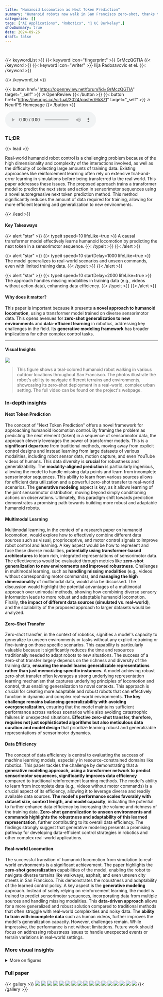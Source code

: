 ```yaml
---
title: "Humanoid Locomotion as Next Token Prediction"
summary: "Humanoid robots now walk in San Francisco zero-shot, thanks to a novel 'next token prediction' approach trained on diverse sensorimotor data, enabling real-world generalization and data efficiency."
categories: []
tags: ["AI Applications", "Robotics", "🏢 UC Berkeley",]
showSummary: true
date: 2024-09-26
draft: false
---
```


<br>

{{< keywordList >}}
{{< keyword icon="fingerprint" >}} GrMczQGTlA {{< /keyword >}}
{{< keyword icon="writer" >}} Ilija Radosavovic et el. {{< /keyword >}}
 
{{< /keywordList >}}

{{< button href="https://openreview.net/forum?id=GrMczQGTlA" target="_self" >}}
↗ OpenReview
{{< /button >}}
{{< button href="https://neurips.cc/virtual/2024/poster/95871" target="_self" >}}
↗ NeurIPS Homepage
{{< /button >}}


<audio controls>
    <source src="https://ai-paper-reviewer.com/GrMczQGTlA/podcast.wav" type="audio/wav">
    Your browser does not support the audio element.
</audio>


### TL;DR


{{< lead >}}

Real-world humanoid robot control is a challenging problem because of the high dimensionality and complexity of the interactions involved, as well as the difficulty of collecting large amounts of training data. Existing approaches like reinforcement learning often rely on extensive trial-and-error learning in simulations before being transferred to the real world. This paper addresses these issues.  The proposed approach trains a transformer model to predict the next state and action in sensorimotor sequences using a novel autoregressive next token prediction method. This method significantly reduces the amount of data required for training, allowing for more efficient learning and generalization to new environments.

{{< /lead >}}


#### Key Takeaways

{{< alert "star" >}}
{{< typeit speed=10 lifeLike=true >}} A causal transformer model effectively learns humanoid locomotion by predicting the next token in a sensorimotor sequence. {{< /typeit >}}
{{< /alert >}}

{{< alert "star" >}}
{{< typeit speed=10 startDelay=1000 lifeLike=true >}} The model generalizes to real-world scenarios and unseen commands, even with limited training data. {{< /typeit >}}
{{< /alert >}}

{{< alert "star" >}}
{{< typeit speed=10 startDelay=2000 lifeLike=true >}} The approach handles missing modalities in training data (e.g., videos without action data), enhancing data efficiency. {{< /typeit >}}
{{< /alert >}}

#### Why does it matter?
This paper is important because it presents **a novel approach to humanoid locomotion**, using a transformer model trained on diverse sensorimotor data. This opens avenues for **zero-shot generalization to new environments** and **data-efficient learning** in robotics, addressing key challenges in the field.  Its **generative modeling framework** has broader implications for other complex control tasks.

------
#### Visual Insights



![](https://ai-paper-reviewer.com/GrMczQGTlA/figures_1_1.jpg)

> This figure shows a teal-colored humanoid robot walking in various outdoor locations throughout San Francisco.  The photos illustrate the robot's ability to navigate different terrains and environments, showcasing its zero-shot deployment in a real-world, complex urban setting.  The full video can be found on the project's webpage.







### In-depth insights


#### Next Token Prediction
The concept of "Next Token Prediction" offers a novel framework for approaching humanoid locomotion control.  By framing the problem as predicting the next element (token) in a sequence of sensorimotor data, the approach cleverly leverages the power of transformer models. This is a **significant departure** from traditional methods, moving away from explicit control designs and instead learning from large datasets of various modalities, including robot sensor data, motion capture, and even YouTube videos of humans.  This data diversity is **crucial** for robustness and generalizability.  The **modality-aligned prediction** is particularly ingenious, allowing the model to handle missing data points and learn from incomplete sensorimotor sequences. This ability to learn from various sources allows for efficient data utilization and a powerful zero-shot transfer to real-world scenarios. The **generative modeling** aspect is key, as it allows learning of the joint sensorimotor distribution, moving beyond simply conditioning actions on observations. Ultimately, this paradigm shift towards prediction demonstrates a promising path towards building more robust and adaptable humanoid robots.

#### Multimodal Learning
Multimodal learning, in the context of a research paper on humanoid locomotion, would explore how to effectively combine different data sources such as visual, proprioceptive, and motor control signals to improve robot control and learning.  A key aspect would be how to represent and fuse these diverse modalities, **potentially using transformer-based architectures** to learn rich, integrated representations of sensorimotor data. The effectiveness would be evaluated through metrics like **zero-shot generalization to new environments and improved robustness**.  Challenges in multimodal learning, such as **handling missing modalities** (e.g., videos without corresponding motor commands), and **managing the high dimensionality** of multimodal data, would also be discussed.  The discussion would highlight the potential advantages of a multimodal approach over unimodal methods, showing how combining diverse sensory information leads to more robust and adaptable humanoid locomotion.  Finally, **the impact of different data sources (simulated vs. real-world)**, and the scalability of the proposed approach to larger datasets would be analyzed.

#### Zero-Shot Transfer
Zero-shot transfer, in the context of robotics, signifies a model's capacity to generalize to unseen environments or tasks without any explicit retraining or fine-tuning on those specific scenarios.  This capability is particularly valuable because it significantly reduces the time and resources traditionally needed to adapt robots to new situations. The success of a zero-shot transfer largely depends on the richness and diversity of the training data,  **ensuring the model learns generalizable representations rather than just memorizing specific instances**.  A model achieving robust zero-shot transfer often leverages a strong underlying representation learning mechanism that captures underlying principles of locomotion and control, thus enabling generalization to novel contexts. This approach is crucial for creating more adaptable and robust robots that can effectively function in dynamic and complex real-world environments. **The key challenge remains balancing generalizability with avoiding overgeneralization**, ensuring that the model maintains sufficient performance across various scenarios while also avoiding catastrophic failures in unexpected situations.  **Effective zero-shot transfer, therefore, requires not just sophisticated algorithms but also meticulous data curation and model design** that prioritize learning robust and generalizable representations of sensorimotor dynamics.

#### Data Efficiency
The concept of data efficiency is central to evaluating the success of machine learning models, especially in resource-constrained domains like robotics.  This paper tackles the challenge by demonstrating that **a generative modeling approach, using a transformer network to predict sensorimotor sequences, significantly improves data efficiency** compared to traditional reinforcement learning methods. The model's ability to learn from incomplete data (e.g., videos without motor commands) is a crucial aspect of its efficiency, allowing it to leverage diverse and readily available data sources.  **The model's performance scales favorably with dataset size, context length, and model capacity**, indicating the potential to further enhance data efficiency by increasing the volume and richness of the training data.  **Zero-shot generalization to unseen environments and commands highlights the robustness and adaptability of this learned representation**, further contributing to its overall data efficiency.  The findings strongly suggest that generative modeling presents a promising pathway for developing data-efficient control strategies in robotics and other complex real-world applications.

#### Real-world Locomotion
The successful transition of humanoid locomotion from simulation to real-world environments is a significant achievement.  The paper highlights the **zero-shot generalization** capabilities of the model, enabling the robot to navigate diverse terrains like walkways, asphalt, and even uneven city streets in San Francisco. This demonstrates the robustness and adaptability of the learned control policy.  A key aspect is the **generative modeling** approach.  Instead of solely relying on reinforcement learning, the model is trained to predict sensorimotor sequences, incorporating data from multiple sources and handling missing modalities.  This **data-driven approach** allows for a more generalized and robust solution compared to traditional methods that often struggle with real-world complexities and noisy data. The **ability to train with incomplete data** such as human videos, further improves the model's generalization capacity.  However, challenges remain. While impressive, the performance is not without limitations. Future work should focus on addressing robustness issues to handle unexpected events or terrain variations in real-world settings.


### More visual insights

<details>
<summary>More on figures
</summary>


![](https://ai-paper-reviewer.com/GrMczQGTlA/figures_3_1.jpg)

> This figure illustrates the overall process of the proposed method in the paper.  It starts by showing the various data sources used for training: neural network policies, model-based controllers, motion capture data, and videos from YouTube. All of this data is fed into a transformer model for training via autoregressive prediction. The trained model is then deployed on a real humanoid robot to perform zero-shot locomotion in various locations in San Francisco. 


![](https://ai-paper-reviewer.com/GrMczQGTlA/figures_4_1.jpg)

> This figure illustrates the two training scenarios of the transformer model. The left side shows training with complete data (observation-action pairs), while the right side demonstrates training with missing data (only observations from MoCap and internet videos, actions are masked).  The model's ability to handle both types of data is highlighted, emphasizing its scalability.


![](https://ai-paper-reviewer.com/GrMczQGTlA/figures_5_1.jpg)

> This figure shows the four data sources used to train the humanoid locomotion model.  The neural network policy provides complete trajectories with observations and actions. The model-based controller offers trajectories with observations only.  Motion capture data includes human movement retargeted to the robot, again without actions, and finally, internet videos of humans provide data processed through computer vision to extract pose information, then retargeted to the robot, also lacking action data.


![](https://ai-paper-reviewer.com/GrMczQGTlA/figures_7_1.jpg)

> This figure compares the trajectory adherence of the proposed method to a reinforcement learning baseline.  The robot is given a forward walking command with varying yaw commands. The plots show the desired trajectory (dotted lines) and the actual trajectories (solid lines) for both the proposed method and the reinforcement learning baseline.  The plot demonstrates that the proposed method follows the desired trajectories more accurately than the reinforcement learning baseline.


![](https://ai-paper-reviewer.com/GrMczQGTlA/figures_8_1.jpg)

> This figure shows the results of scaling studies performed on the model.  Three subplots illustrate how performance (measured by position tracking error) changes with increases in (left) training dataset size (number of trajectories), (middle) context length (number of timesteps considered by the model), and (right) model size (number of parameters). In all cases, performance improves with increased scale, indicating favorable scaling properties.


![](https://ai-paper-reviewer.com/GrMczQGTlA/figures_8_2.jpg)

> This figure shows the correlation between prediction error and position tracking error in the simulation experiments.  The scatter plot displays the position tracking error (y-axis) against the prediction loss (x-axis) for fourteen different models trained with varied training methods, architectures, and data sizes. The strong positive correlation (r=0.87) indicates that models with lower prediction errors generally exhibit better position tracking accuracy.


</details>






### Full paper

{{< gallery >}}
<img src="https://ai-paper-reviewer.com/GrMczQGTlA/1.png" class="grid-w50 md:grid-w33 xl:grid-w25" />
<img src="https://ai-paper-reviewer.com/GrMczQGTlA/2.png" class="grid-w50 md:grid-w33 xl:grid-w25" />
<img src="https://ai-paper-reviewer.com/GrMczQGTlA/3.png" class="grid-w50 md:grid-w33 xl:grid-w25" />
<img src="https://ai-paper-reviewer.com/GrMczQGTlA/4.png" class="grid-w50 md:grid-w33 xl:grid-w25" />
<img src="https://ai-paper-reviewer.com/GrMczQGTlA/5.png" class="grid-w50 md:grid-w33 xl:grid-w25" />
<img src="https://ai-paper-reviewer.com/GrMczQGTlA/6.png" class="grid-w50 md:grid-w33 xl:grid-w25" />
<img src="https://ai-paper-reviewer.com/GrMczQGTlA/7.png" class="grid-w50 md:grid-w33 xl:grid-w25" />
<img src="https://ai-paper-reviewer.com/GrMczQGTlA/8.png" class="grid-w50 md:grid-w33 xl:grid-w25" />
<img src="https://ai-paper-reviewer.com/GrMczQGTlA/9.png" class="grid-w50 md:grid-w33 xl:grid-w25" />
<img src="https://ai-paper-reviewer.com/GrMczQGTlA/10.png" class="grid-w50 md:grid-w33 xl:grid-w25" />
<img src="https://ai-paper-reviewer.com/GrMczQGTlA/11.png" class="grid-w50 md:grid-w33 xl:grid-w25" />
<img src="https://ai-paper-reviewer.com/GrMczQGTlA/12.png" class="grid-w50 md:grid-w33 xl:grid-w25" />
<img src="https://ai-paper-reviewer.com/GrMczQGTlA/13.png" class="grid-w50 md:grid-w33 xl:grid-w25" />
<img src="https://ai-paper-reviewer.com/GrMczQGTlA/14.png" class="grid-w50 md:grid-w33 xl:grid-w25" />
<img src="https://ai-paper-reviewer.com/GrMczQGTlA/15.png" class="grid-w50 md:grid-w33 xl:grid-w25" />
<img src="https://ai-paper-reviewer.com/GrMczQGTlA/16.png" class="grid-w50 md:grid-w33 xl:grid-w25" />
<img src="https://ai-paper-reviewer.com/GrMczQGTlA/17.png" class="grid-w50 md:grid-w33 xl:grid-w25" />
{{< /gallery >}}